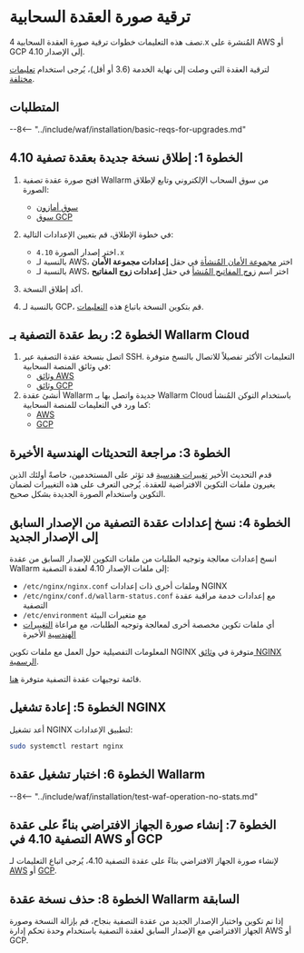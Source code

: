 # ترقية صورة العقدة السحابية

تصف هذه التعليمات خطوات ترقية صورة العقدة السحابية 4.x المُنشرة على AWS أو GCP إلى الإصدار 4.10.

لترقية العقدة التي وصلت إلى نهاية الخدمة (3.6 أو أقل)، يُرجى استخدام [تعليمات مختلفة](older-versions/cloud-image.md).

## المتطلبات

--8<-- "../include/waf/installation/basic-reqs-for-upgrades.md"

## الخطوة 1: إطلاق نسخة جديدة بعقدة تصفية 4.10

1. افتح صورة عقدة تصفية Wallarm من سوق السحاب الإلكتروني وتابع لإطلاق الصورة:
      * [سوق أمازون](https://aws.amazon.com/marketplace/pp/B073VRFXSD)
      * [سوق GCP](https://console.cloud.google.com/marketplace/details/wallarm-node-195710/wallarm-node)
2. في خطوة الإطلاق، قم بتعيين الإعدادات التالية:

      * اختر إصدار الصورة `4.10.x`
      * بالنسبة لـ AWS، اختر [مجموعة الأمان المُنشأة](../installation/cloud-platforms/aws/ami.md#2-create-a-security-group) في حقل **إعدادات مجموعة الأمان**
      * بالنسبة لـ AWS، اختر اسم [زوج المفاتيح المُنشأ](../installation/cloud-platforms/aws/ami.md#1-create-a-pair-of-ssh-keys) في حقل **إعدادات زوج المفاتيح**
3. أكد إطلاق النسخة.
4. بالنسبة لـ GCP، قم بتكوين النسخة باتباع هذه [التعليمات](../installation/cloud-platforms/gcp/machine-image.md#2-configure-the-filtering-node-instance).

## الخطوة 2: ربط عقدة التصفية بـ Wallarm Cloud

1. اتصل بنسخة عقدة التصفية عبر SSH. التعليمات الأكثر تفصيلاً للاتصال بالنسخ متوفرة في وثائق المنصة السحابية:
      * [وثائق AWS](https://docs.aws.amazon.com/AWSEC2/latest/UserGuide/AccessingInstances.html)
      * [وثائق GCP](https://cloud.google.com/compute/docs/instances/connecting-to-instance)
2. أنشئ عقدة Wallarm جديدة واتصل بها بـ Wallarm Cloud باستخدام التوكن المُنشأ كما ورد في التعليمات للمنصة السحابية:
      * [AWS](../installation/cloud-platforms/aws/ami.md#5-connect-the-filtering-node-to-the-wallarm-cloud)
      * [GCP](../installation/cloud-platforms/gcp/machine-image.md#4-connect-the-filtering-node-to-the-wallarm-cloud)

## الخطوة 3: مراجعة التحديثات الهندسية الأخيرة

قدم التحديث الأخير [تغييرات هندسية](what-is-new.md#optimized-cloud-images) قد تؤثر على المستخدمين، خاصةً أولئك الذين يغيرون ملفات التكوين الافتراضية للعقدة. يُرجى التعرف على هذه التغييرات لضمان التكوين واستخدام الصورة الجديدة بشكل صحيح.

## الخطوة 4: نسخ إعدادات عقدة التصفية من الإصدار السابق إلى الإصدار الجديد

انسخ إعدادات معالجة وتوجيه الطلبات من ملفات التكوين للإصدار السابق من عقدة Wallarm إلى ملفات الإصدار 4.10 لعقدة التصفية:

* `/etc/nginx/nginx.conf` وملفات أخرى ذات إعدادات NGINX
* `/etc/nginx/conf.d/wallarm-status.conf` مع إعدادات خدمة مراقبة عقدة التصفية
* `/etc/environment` مع متغيرات البيئة
* أي ملفات تكوين مخصصة أخرى لمعالجة وتوجيه الطلبات، مع مراعاة [التغييرات الهندسية](what-is-new.md#optimized-cloud-images) الأخيرة

المعلومات التفصيلية حول العمل مع ملفات تكوين NGINX متوفرة في [وثائق NGINX الرسمية](https://nginx.org/docs/beginners_guide.html).

قائمة توجيهات عقدة التصفية متوفرة [هنا](../admin-en/configure-parameters-en.md).

## الخطوة 5: إعادة تشغيل NGINX

أعد تشغيل NGINX لتطبيق الإعدادات:

```bash
sudo systemctl restart nginx
```

## الخطوة 6: اختبار تشغيل عقدة Wallarm

--8<-- "../include/waf/installation/test-waf-operation-no-stats.md"

## الخطوة 7: إنشاء صورة الجهاز الافتراضي بناءً على عقدة التصفية 4.10 في AWS أو GCP

لإنشاء صورة الجهاز الافتراضي بناءً على عقدة التصفية 4.10، يُرجى اتباع التعليمات لـ [AWS](../admin-en/installation-guides/amazon-cloud/create-image.md) أو [GCP](../admin-en/installation-guides/google-cloud/create-image.md).

## الخطوة 8: حذف نسخة عقدة Wallarm السابقة

إذا تم تكوين واختبار الإصدار الجديد من عقدة التصفية بنجاح، قم بإزالة النسخة وصورة الجهاز الافتراضي مع الإصدار السابق لعقدة التصفية باستخدام وحدة تحكم إدارة AWS أو GCP.